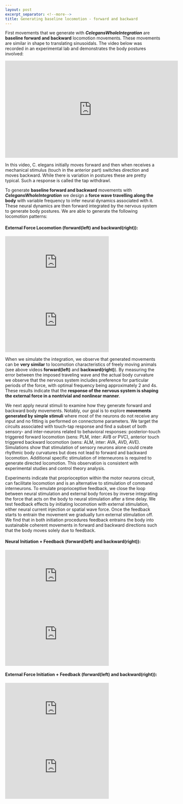 ```yaml
---
layout: post
excerpt_separator: <!--more-->
title: Generating baseline locomotion - forward and backward
---
```



First movements that we generate with **_CelegansWholeIntegration_** are **baseline forward and backward** locomotion movements. These movements are similar in shape to translating sinusoidals. The video below was recorded in an experimental lab and demonstrates the body postures involved:  

<iframe width="560" height="315" src="https://www.youtube.com/embed/olrkWpCqVCE" frameborder="0" allow="accelerometer; autoplay; encrypted-media; gyroscope; picture-in-picture" allowfullscreen></iframe>

In this video, C. elegans initially moves forward and then when receives a mechanical stimulus (touch in the anterior part) switches direction and moves backward. While there is variation in postures these are pretty typical. Such a response is called the tap withdrawl.   

To generate **baseline forward and backward** movements with **_CelegansWholeIntegration_** we design a **force wave travelling along the body** with variable frequency to infer neural dynamics associated with it. <!--more--> These neural dynamics are then forward integrated by the nervous system to generate body postures. We are able to generate the following locomotion patterns: 

#### External Force Locomotion (forward(left) and backward(right)):  

<iframe width="336" height="188" src="https://www.youtube.com/embed/UPrO7GtezbM" frameborder="0" allow="accelerometer; autoplay; encrypted-media; gyroscope; picture-in-picture" allowfullscreen></iframe>   <iframe width="336" height="188" src="https://www.youtube.com/embed/cilgztffR7w" frameborder="0" allow="accelerometer; autoplay; encrypted-media; gyroscope; picture-in-picture" allowfullscreen></iframe>  
  
When we simulate the integration, we observe that generated movements can be **very similar** to locomotion characteristics of freely moving animals (see above videos **forward(left)** and **backward(right)**). By measuring the error between the imposed traveling wave and the actual body curvature we observe that the nervous system includes preference for particular periods of the force, with optimal frequency being approximately 2 and 4s. These results indicate that the **response of the nervous system is shaping the external force in a nontrivial and nonlinear manner**. 

We next apply neural stimuli to examine how they generate forward and backward body movements. Notably, our goal is to explore **movements generated by simple stimuli** where most of the neurons do not receive any input and no fitting is performed on connectome parameters. We target the circuits associated with touch-tap response and find a subset of both sensory- and inter-neurons related to behavioral responses: posterior-touch triggered forward locomotion (sens: PLM, inter: AVB or PVC), anterior touch triggered backward locomotion (sens: ALM, inter: AVA, AVD, AVE). Simulations show that stimulation of sensory neurons alone could create rhythmic body curvatures but does not lead to forward and backward locomotion. Additional specific stimulation of interneurons is required to generate directed locomotion. This observation is consistent with experimental studies and control theory analysis.


Experiments indicate that proprioception within the motor neurons circuit, can facilitate locomotion and is an alternative to stimulation of command interneurons. To emulate proprioceptive feedback, we close the loop between neural stimulation and external body forces by inverse integrating the force that acts on the body to neural stimulation after a time delay. We test feedback effects by initiating locomotion with external stimulation, either neural current injection or spatial wave force. Once the feedback starts to entrain the movement we gradually turn external stimulation off. We find that in both initiation procedures feedback entrains the body into sustainable coherent movements in forward and backward directions such that the body moves solely due to feedback.

#### Neural Initiation + Feedback (forward(left) and backward(right)):  

<iframe width="336" height="188" src="https://www.youtube.com/embed/NpJIGTLWYME" frameborder="0" allow="accelerometer; autoplay; encrypted-media; gyroscope; picture-in-picture" allowfullscreen></iframe>   <iframe width="336" height="188" src="https://www.youtube.com/embed/1-gq5P4zugQ" frameborder="0" allow="accelerometer; autoplay; encrypted-media; gyroscope; picture-in-picture" allowfullscreen></iframe>  

#### External Force Initiation + Feedback (forward(left) and backward(right)):  

<iframe width="336" height="188" src="https://www.youtube.com/embed/S7RZdL-byV0" frameborder="0" allow="accelerometer; autoplay; encrypted-media; gyroscope; picture-in-picture" allowfullscreen></iframe>   <iframe width="336" height="188" src="https://www.youtube.com/embed/XaUzP8w0oQY" frameborder="0" allow="accelerometer; autoplay; encrypted-media; gyroscope; picture-in-picture" allowfullscreen></iframe>

